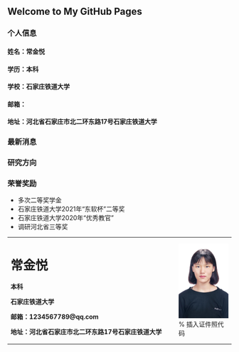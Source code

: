 ## Welcome to My GitHub Pages
### 个人信息
#### 姓名：常金悦
#### 学历：本科
#### 学校：石家庄铁道大学
#### 邮箱：
#### 地址：河北省石家庄市北二环东路17号石家庄铁道大学

### 最新消息

### 研究方向

### 荣誉奖励
- 多次二等奖学金
- 石家庄铁道大学2021年“东软杯”二等奖
- 石家庄铁道大学2020年“优秀教官”
- 调研河北省三等奖

<table border="0">
  <tr>
    <td width="75%">
      <h1>常金悦</h1>
      <p><b>本科</b></p>
      <p><b>石家庄铁道大学</b></p>
      <p><b>邮箱：1234567789@qq.com</b></p>
      <p><b>地址：河北省石家庄市北二环东路17号石家庄铁道大学</b></p>
    </td>
    <td width="25%">
      <img src="/hhh.jpg" width="100%">      % 插入证件照代码
    </td>
  </tr>
</table>

